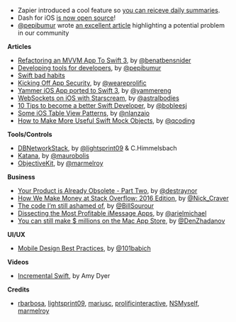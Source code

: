 * Zapier introduced a cool feature so [you can reiceve daily summaries](https://zapier.com/blog/custom-digest-app/).
* Dash for iOS [is now open source](https://kapeli.com/dash_ios)!
* [@pepibumur](http://twitter.com/pepibumur) wrote [an excellent article](http://ppinera.es/2016/11/16/in-a-world.html) highlighting a potential problem in our community

**Articles**

* [Refactoring an MVVM App To Swift 3](http://www.bensnider.com/refactoring-an-mvvm-app-to-swift-3.html), by [@benatbensnider](https://twitter.com/benatbensnider)
* [Developing tools for developers](http://ppinera.es/2016/11/12/developing-tools-for-developers.html), by [@pepibumur](http://twitter.com/pepibumur)
* [Swift bad habits](https://www.reddit.com/r/swift/comments/5d0h1t/what_are_bad_habits_those_new_to_swift_or_even/)
* [Kicking Off App Security](http://blog.prolificinteractive.com/2016/11/15/kicking-off-app-security/), by [@weareprolific](https://twitter.com/weareprolific)
* [Yammer iOS App ported to Swift 3](https://medium.com/@yammereng/yammer-ios-app-ported-to-swift-3-e3496525add1#.oe7o3bizp), by [@yammereng](https://twitter.com/yammereng)
* [WebSockets on iOS with Starscream](https://www.raywenderlich.com/143874/websockets-ios-starscream), by [@astralbodies](https://twitter.com/astralbodies)
* [10 Tips to become a better Swift Developer](https://medium.com/ios-geek-community/10-tips-to-become-better-swift-developer-a7c2ab6fc0c2#.8kenx6dj7), by [@bobleesj](https://twitter.com/bobleesj)
* [Some iOS Table View Patterns](http://www.lanza.io/swift,/ios/2016/11/10/iOS-table-view-patterns.html), by [@nlanzaio](https://twitter.com/nlanzaio)
* [How to Make More Useful Swift Mock Objects](http://qualitycoding.org/swift-mock-objects/), by [@qcoding](https://twitter.com/qcoding)


**Tools/Controls**

* [DBNetworkStack](https://github.com/dbsystel/DBNetworkStack), by [@lightsprint09](https://twitter.com/lightsprint09) & C.Himmelsbach
* [Katana](https://github.com/BendingSpoons/katana-swift), by [@maurobolis](https://twitter.com/maurobolis)
* [ObjectiveKit](https://github.com/marmelroy/ObjectiveKit), by [@marmelroy](https://twitter.com/marmelroy)

**Business**

* [Your Product is Already Obsolete - Part Two](https://blog.intercom.com/your-product-is-already-obsolete/#part-two), by [@destraynor](https://twitter.com/destraynor)
* [How We Make Money at Stack Overflow: 2016 Edition](http://stackoverflow.blog/2016/11/How-We-Make-Money-at-Stack-Overflow-2016-Edition/), by [@Nick_Craver](https://twitter.com/Nick_Craver)
* [The code I’m still ashamed of](https://medium.freecodecamp.com/the-code-im-still-ashamed-of-e4c021dff55e#.blirozt4u), by [@BillSourour](https://twitter.com/BillSourour)
* [Dissecting the Most Profitable iMessage Apps](http://blog.appfigures.com/dissecting-the-most-profitable-imessage-apps/), by [@arielmichael](https://twitter.com/arielmichael)
* [You can still make $ millions on the Mac App Store](https://medium.com/@denzhadanov/you-can-still-make-millions-on-the-mac-app-store-9c7134a924#.ogpdwrgj5), by [@DenZhadanov](https://twitter.com/DenZhadanov)

**UI/UX**

* [Mobile Design Best Practices](http://babich.biz/mobile-design-best-practices/), by [@101babich](https://twitter.com/101babich)

**Videos**

* [Incremental Swift](https://realm.io/news/tryswift-amy-dyer-incremental-swift/), by Amy Dyer

**Credits**

* [rbarbosa](https://github.com/rbarbosa), [lightsprint09](https://github.com/lightsprint09), [mariusc](https://github.com/mariusc), [prolificinteractive](https://github.com/prolificinteractive), [NSMyself](https://github.com/NSMyself), [marmelroy](https://github.com/marmelroy)
